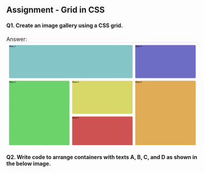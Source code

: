 ## Assignment - Grid in CSS

#### Q1. Create an image gallery using a CSS grid.

Answer:![Alt text](image.png)

#### Q2. Write code to arrange containers with texts A, B, C, and D as shown in the below image.
